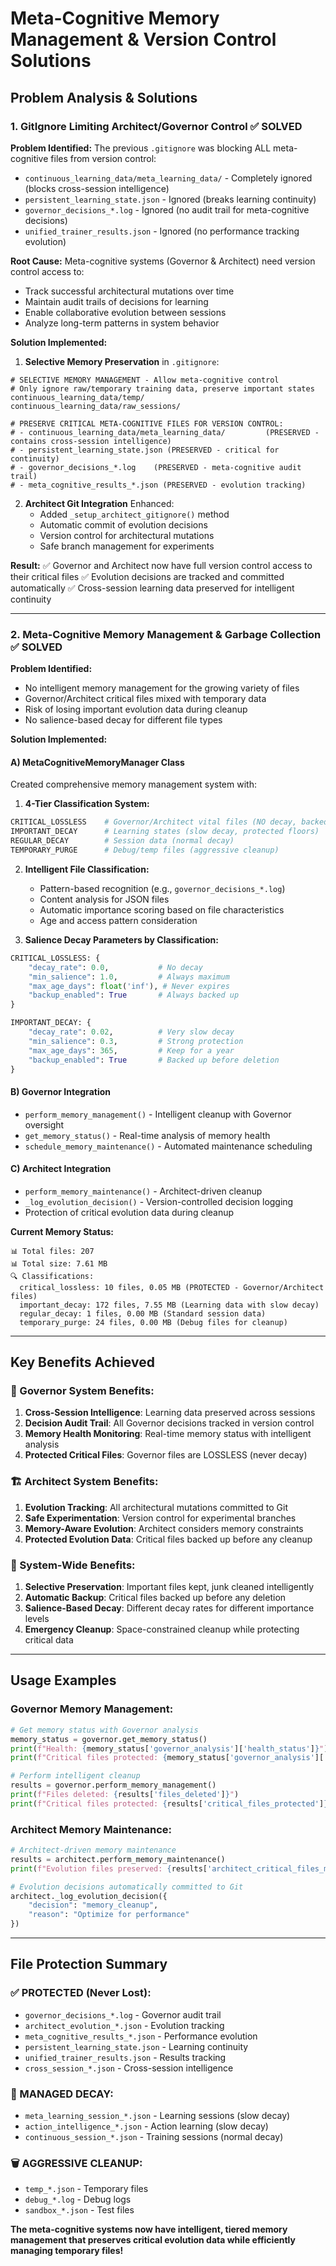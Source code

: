 # Meta-Cognitive Memory Management & Version Control Solutions

## Problem Analysis & Solutions

### 1. GitIgnore Limiting Architect/Governor Control ✅ SOLVED

**Problem Identified:**
The previous `.gitignore` was blocking ALL meta-cognitive files from version control:
- `continuous_learning_data/meta_learning_data/` - Completely ignored (blocks cross-session intelligence)
- `persistent_learning_state.json` - Ignored (breaks learning continuity)  
- `governor_decisions_*.log` - Ignored (no audit trail for meta-cognitive decisions)
- `unified_trainer_results.json` - Ignored (no performance tracking evolution)

**Root Cause:**
Meta-cognitive systems (Governor & Architect) need version control access to:
- Track successful architectural mutations over time
- Maintain audit trails of decisions for learning
- Enable collaborative evolution between sessions
- Analyze long-term patterns in system behavior

**Solution Implemented:**

1. **Selective Memory Preservation** in `.gitignore`:
```ignore
# SELECTIVE MEMORY MANAGEMENT - Allow meta-cognitive control
# Only ignore raw/temporary training data, preserve important states
continuous_learning_data/temp/
continuous_learning_data/raw_sessions/

# PRESERVE CRITICAL META-COGNITIVE FILES FOR VERSION CONTROL:
# - continuous_learning_data/meta_learning_data/         (PRESERVED - contains cross-session intelligence)
# - persistent_learning_state.json (PRESERVED - critical for continuity)
# - governor_decisions_*.log    (PRESERVED - meta-cognitive audit trail)
# - meta_cognitive_results_*.json (PRESERVED - evolution tracking)
```

2. **Architect Git Integration** Enhanced:
   - Added `_setup_architect_gitignore()` method
   - Automatic commit of evolution decisions
   - Version control for architectural mutations
   - Safe branch management for experiments

**Result:** 
✅ Governor and Architect now have full version control access to their critical files
✅ Evolution decisions are tracked and committed automatically
✅ Cross-session learning data preserved for intelligent continuity

---

### 2. Meta-Cognitive Memory Management & Garbage Collection ✅ SOLVED

**Problem Identified:**
- No intelligent memory management for the growing variety of files
- Governor/Architect critical files mixed with temporary data
- Risk of losing important evolution data during cleanup
- No salience-based decay for different file types

**Solution Implemented:**

#### A) MetaCognitiveMemoryManager Class
Created comprehensive memory management system with:

1. **4-Tier Classification System:**
```python
CRITICAL_LOSSLESS    # Governor/Architect vital files (NO decay, backed up)
IMPORTANT_DECAY      # Learning states (slow decay, protected floors)  
REGULAR_DECAY        # Session data (normal decay)
TEMPORARY_PURGE      # Debug/temp files (aggressive cleanup)
```

2. **Intelligent File Classification:**
   - Pattern-based recognition (e.g., `governor_decisions_*.log`)
   - Content analysis for JSON files  
   - Automatic importance scoring based on file characteristics
   - Age and access pattern consideration

3. **Salience Decay Parameters by Classification:**
```python
CRITICAL_LOSSLESS: {
    "decay_rate": 0.0,           # No decay
    "min_salience": 1.0,         # Always maximum  
    "max_age_days": float('inf'), # Never expires
    "backup_enabled": True       # Always backed up
}

IMPORTANT_DECAY: {
    "decay_rate": 0.02,          # Very slow decay
    "min_salience": 0.3,         # Strong protection
    "max_age_days": 365,         # Keep for a year
    "backup_enabled": True       # Backed up before deletion
}
```

#### B) Governor Integration
- `perform_memory_management()` - Intelligent cleanup with Governor oversight
- `get_memory_status()` - Real-time analysis of memory health
- `schedule_memory_maintenance()` - Automated maintenance scheduling

#### C) Architect Integration  
- `perform_memory_maintenance()` - Architect-driven cleanup
- `_log_evolution_decision()` - Version-controlled decision logging
- Protection of critical evolution data during cleanup

**Current Memory Status:**
```
📊 Total files: 207
📊 Total size: 7.61 MB
🔍 Classifications:
  critical_lossless: 10 files, 0.05 MB (PROTECTED - Governor/Architect files)
  important_decay: 172 files, 7.55 MB (Learning data with slow decay)
  regular_decay: 1 files, 0.00 MB (Standard session data)  
  temporary_purge: 24 files, 0.00 MB (Debug files for cleanup)
```

---

## Key Benefits Achieved

### 🎯 Governor System Benefits:
1. **Cross-Session Intelligence**: Learning data preserved across sessions
2. **Decision Audit Trail**: All Governor decisions tracked in version control
3. **Memory Health Monitoring**: Real-time memory status with intelligent analysis
4. **Protected Critical Files**: Governor files are LOSSLESS (never decay)

### 🏗️ Architect System Benefits:
1. **Evolution Tracking**: All architectural mutations committed to Git
2. **Safe Experimentation**: Version control for experimental branches  
3. **Memory-Aware Evolution**: Architect considers memory constraints
4. **Protected Evolution Data**: Critical files backed up before any cleanup

### 🧠 System-Wide Benefits:
1. **Selective Preservation**: Important files kept, junk cleaned intelligently
2. **Automatic Backup**: Critical files backed up before any deletion
3. **Salience-Based Decay**: Different decay rates for different importance levels
4. **Emergency Cleanup**: Space-constrained cleanup while protecting critical data

---

## Usage Examples

### Governor Memory Management:
```python
# Get memory status with Governor analysis
memory_status = governor.get_memory_status()
print(f"Health: {memory_status['governor_analysis']['health_status']}")
print(f"Critical files protected: {memory_status['governor_analysis']['critical_files_count']}")

# Perform intelligent cleanup
results = governor.perform_memory_management()
print(f"Files deleted: {results['files_deleted']}")
print(f"Critical files protected: {results['critical_files_protected']}")
```

### Architect Memory Maintenance:
```python
# Architect-driven memory maintenance
results = architect.perform_memory_maintenance()
print(f"Evolution files preserved: {results['architect_critical_files_mb']} MB")

# Evolution decisions automatically committed to Git
architect._log_evolution_decision({
    "decision": "memory_cleanup", 
    "reason": "Optimize for performance"
})
```

---

## File Protection Summary

### ✅ PROTECTED (Never Lost):
- `governor_decisions_*.log` - Governor audit trail
- `architect_evolution_*.json` - Evolution tracking
- `meta_cognitive_results_*.json` - Performance evolution
- `persistent_learning_state.json` - Learning continuity
- `unified_trainer_results.json` - Results tracking  
- `cross_session_*.json` - Cross-session intelligence

### 🔄 MANAGED DECAY:
- `meta_learning_session_*.json` - Learning sessions (slow decay)
- `action_intelligence_*.json` - Action learning (slow decay)
- `continuous_session_*.json` - Training sessions (normal decay)

### 🗑️ AGGRESSIVE CLEANUP:
- `temp_*.json` - Temporary files
- `debug_*.log` - Debug logs
- `sandbox_*.json` - Test files

**The meta-cognitive systems now have intelligent, tiered memory management that preserves critical evolution data while efficiently managing temporary files!**

